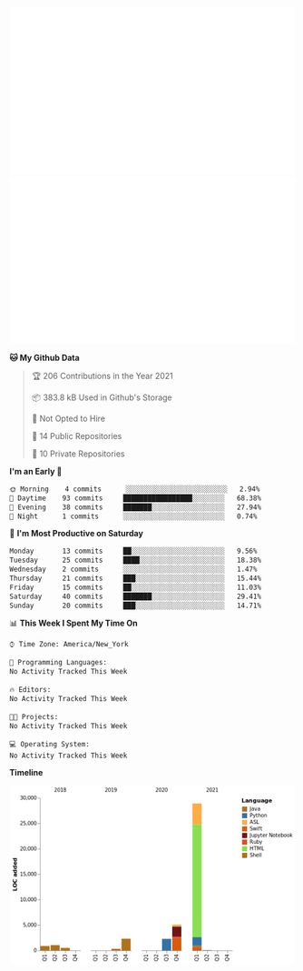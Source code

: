 <a href="https://github.com/jstrieb/github-stats">
 
![](https://github.com/evanhuang117/github-stats/blob/master/generated/overview.svg)
![](https://github.com/evanhuang117/github-stats/blob/master/generated/languages.svg)

</a>

<!--START_SECTION:waka-->
**🐱 My Github Data** 

> 🏆 206 Contributions in the Year 2021
 > 
> 📦 383.8 kB Used in Github's Storage 
 > 
> 🚫 Not Opted to Hire
 > 
> 📜 14 Public Repositories 
 > 
> 🔑 10 Private Repositories  
 > 
**I'm an Early 🐤** 

```text
🌞 Morning    4 commits      ░░░░░░░░░░░░░░░░░░░░░░░░░   2.94% 
🌆 Daytime    93 commits     █████████████████░░░░░░░░   68.38% 
🌃 Evening    38 commits     ███████░░░░░░░░░░░░░░░░░░   27.94% 
🌙 Night      1 commits      ░░░░░░░░░░░░░░░░░░░░░░░░░   0.74%

```
📅 **I'm Most Productive on Saturday** 

```text
Monday       13 commits     ██░░░░░░░░░░░░░░░░░░░░░░░   9.56% 
Tuesday      25 commits     ████░░░░░░░░░░░░░░░░░░░░░   18.38% 
Wednesday    2 commits      ░░░░░░░░░░░░░░░░░░░░░░░░░   1.47% 
Thursday     21 commits     ███░░░░░░░░░░░░░░░░░░░░░░   15.44% 
Friday       15 commits     ██░░░░░░░░░░░░░░░░░░░░░░░   11.03% 
Saturday     40 commits     ███████░░░░░░░░░░░░░░░░░░   29.41% 
Sunday       20 commits     ███░░░░░░░░░░░░░░░░░░░░░░   14.71%

```


📊 **This Week I Spent My Time On** 

```text
⌚︎ Time Zone: America/New_York

💬 Programming Languages: 
No Activity Tracked This Week

🔥 Editors: 
No Activity Tracked This Week

🐱‍💻 Projects: 
No Activity Tracked This Week

💻 Operating System: 
No Activity Tracked This Week

```

**Timeline**

![Chart not found](https://raw.githubusercontent.com/evanhuang117/evanhuang117/main/charts/bar_graph.png) 


<!--END_SECTION:waka-->
